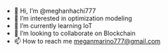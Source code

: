 - 👋 Hi, I’m @meghanhachi777
- 👀 I’m interested in optimization modeling
- 🌱 I’m currently learning IoT
- 💞️ I’m looking to collaborate on Blockchain
- 📫 How to reach me meganmarino777@gmail.com

<!---
meghanhachi777/meghanhachi777 is a ✨ special ✨ repository because its `README.md` (this file) appears on your GitHub profile.
You can click the Preview link to take a look at your changes.
--->
